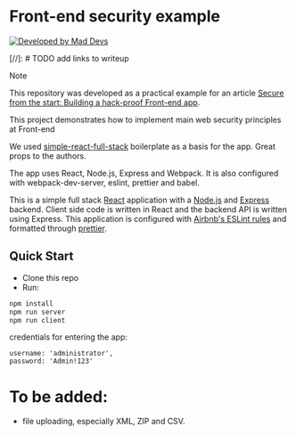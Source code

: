 # Front-end security example
[![Developed by Mad Devs](https://maddevs.io/badge-dark.svg)](https://maddevs.io/blockchain/)

[//]: # TODO add links to writeup

> [!NOTE]
> This repository was developed as a practical example for an article [Secure from the start: Building a hack-proof Front-end app](url-to-writeup).

This project demonstrates how to implement main web security principles at Front-end

We used [simple-react-full-stack](https://github.com/crsandeep/simple-react-full-stack) boilerplate as a basis for the app. Great props to the authors.

The app uses React, Node.js, Express and Webpack. It is also configured with webpack-dev-server, eslint, prettier and babel.

This is a simple full stack [React](https://reactjs.org/) application with a [Node.js](https://nodejs.org/en/) and [Express](https://expressjs.com/) backend. Client side code is written in React and the backend API is written using Express. This application is configured with [Airbnb's ESLint rules](https://github.com/airbnb/javascript) and formatted through [prettier](https://prettier.io/).

## Quick Start
- Clone this repo
- Run:
```bash
npm install
npm run server
npm run client
```

credentials for entering the app:
```
username: 'administrator', 
password: 'Admin!123'
```

# To be added:
- file uploading, especially XML, ZIP and CSV.
